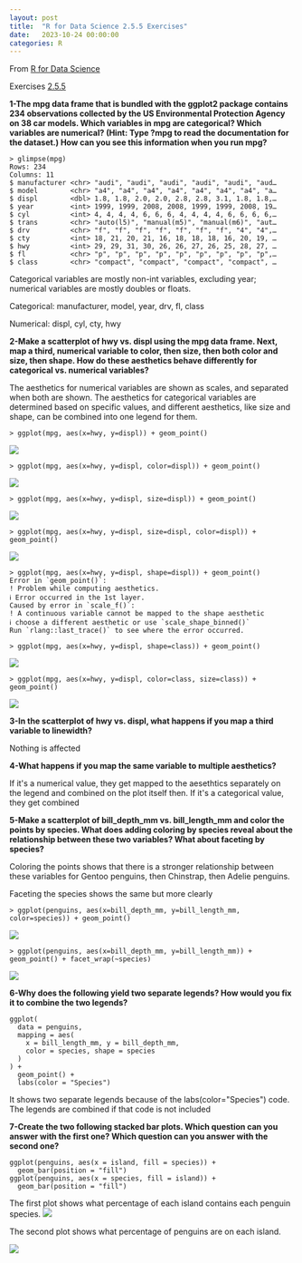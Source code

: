 ```yaml
---
layout: post
title:  "R for Data Science 2.5.5 Exercises"
date:   2023-10-24 00:00:00
categories: R
---
```


From [R for Data Science](https://r4ds.hadley.nz/data-visualize)

Exercises [2.5.5](https://r4ds.hadley.nz/data-visualize)

<b>1-The mpg data frame that is bundled with the ggplot2 package contains 234 observations collected by the US Environmental Protection Agency on 38 car models. Which variables in mpg are categorical? Which variables are numerical? (Hint: Type ?mpg to read the documentation for the dataset.) How can you see this information when you run mpg?</b>

```
> glimpse(mpg)
Rows: 234
Columns: 11
$ manufacturer <chr> "audi", "audi", "audi", "audi", "audi", "aud…
$ model        <chr> "a4", "a4", "a4", "a4", "a4", "a4", "a4", "a…
$ displ        <dbl> 1.8, 1.8, 2.0, 2.0, 2.8, 2.8, 3.1, 1.8, 1.8,…
$ year         <int> 1999, 1999, 2008, 2008, 1999, 1999, 2008, 19…
$ cyl          <int> 4, 4, 4, 4, 6, 6, 6, 4, 4, 4, 4, 6, 6, 6, 6,…
$ trans        <chr> "auto(l5)", "manual(m5)", "manual(m6)", "aut…
$ drv          <chr> "f", "f", "f", "f", "f", "f", "f", "4", "4",…
$ cty          <int> 18, 21, 20, 21, 16, 18, 18, 18, 16, 20, 19, …
$ hwy          <int> 29, 29, 31, 30, 26, 26, 27, 26, 25, 28, 27, …
$ fl           <chr> "p", "p", "p", "p", "p", "p", "p", "p", "p",…
$ class        <chr> "compact", "compact", "compact", "compact", …

```

Categorical variables are mostly non-int variables, excluding year; numerical variables are mostly doubles or floats.

Categorical: manufacturer, model, year, drv, fl, class

Numerical: displ, cyl, cty, hwy

<b>2-Make a scatterplot of hwy vs. displ using the mpg data frame. Next, map a third, numerical variable to color, then size, then both color and size, then shape. How do these aesthetics behave differently for categorical vs. numerical variables?</b>

The aesthetics for numerical variables are shown as scales, and separated when both are shown. The aesthetics for categorical variables are determined based on specific values, and different aesthetics, like size and shape, can be combined into one legend for them. 

```
> ggplot(mpg, aes(x=hwy, y=displ)) + geom_point()

```

<img src="https://raw.githubusercontent.com/nadinesk/nadinesk.github.io/master/images/Screen%20Shot%202023-10-24%20at%206.18.45%20AM.png" />

```
> ggplot(mpg, aes(x=hwy, y=displ, color=displ)) + geom_point()
```

<img src="https://raw.githubusercontent.com/nadinesk/nadinesk.github.io/master/images/Screen%20Shot%202023-10-24%20at%206.20.34%20AM.png" />

```
> ggplot(mpg, aes(x=hwy, y=displ, size=displ)) + geom_point()
```

<img src="https://raw.githubusercontent.com/nadinesk/nadinesk.github.io/master/images/Screen%20Shot%202023-10-24%20at%206.32.00%20AM.png" />

```
> ggplot(mpg, aes(x=hwy, y=displ, size=displ, color=displ)) + geom_point()
```

<img src="https://raw.githubusercontent.com/nadinesk/nadinesk.github.io/master/images/Screen%20Shot%202023-10-24%20at%206.22.00%20AM.png" />

```
> ggplot(mpg, aes(x=hwy, y=displ, shape=displ)) + geom_point()
Error in `geom_point()`:
! Problem while computing aesthetics.
ℹ Error occurred in the 1st layer.
Caused by error in `scale_f()`:
! A continuous variable cannot be mapped to the shape aesthetic
ℹ choose a different aesthetic or use `scale_shape_binned()`
Run `rlang::last_trace()` to see where the error occurred.

> ggplot(mpg, aes(x=hwy, y=displ, shape=class)) + geom_point()
```

<img src="https://raw.githubusercontent.com/nadinesk/nadinesk.github.io/master/images/Screen%20Shot%202023-10-24%20at%206.24.02%20AM.png" />

```
> ggplot(mpg, aes(x=hwy, y=displ, color=class, size=class)) + geom_point()
```

<img src="https://raw.githubusercontent.com/nadinesk/nadinesk.github.io/master/images/Screen%20Shot%202023-10-24%20at%206.24.55%20AM.png" />

<b>3-In the scatterplot of hwy vs. displ, what happens if you map a third variable to linewidth?</b>

Nothing is affected

<b>4-What happens if you map the same variable to multiple aesthetics?</b>

If it's a numerical value, they get mapped to the aesethtics separately on the legend and combined on the plot itself then. If it's a categorical value, they get combined

<b>5-Make a scatterplot of bill_depth_mm vs. bill_length_mm and color the points by species. What does adding coloring by species reveal about the relationship between these two variables? What about faceting by species?</b>

Coloring the points shows that there is a stronger relationship between these variables for Gentoo penguins, then Chinstrap, then Adelie penguins. 

Faceting the species shows the same but more clearly

```
> ggplot(penguins, aes(x=bill_depth_mm, y=bill_length_mm, color=species)) + geom_point()
```

<img src="https://raw.githubusercontent.com/nadinesk/nadinesk.github.io/master/images/Screen%20Shot%202023-10-24%20at%206.40.06%20AM.png" />

```
> ggplot(penguins, aes(x=bill_depth_mm, y=bill_length_mm)) + geom_point() + facet_wrap(~species)
```

<img src="https://raw.githubusercontent.com/nadinesk/nadinesk.github.io/master/images/Screen%20Shot%202023-10-24%20at%206.45.41%20AM.png" />

<b>6-Why does the following yield two separate legends? How would you fix it to combine the two legends?</b>

```
ggplot(
  data = penguins,
  mapping = aes(
    x = bill_length_mm, y = bill_depth_mm, 
    color = species, shape = species
  )
) +
  geom_point() +
  labs(color = "Species")
```

It shows two separate legends because of the labs(color="Species") code. The legends are combined if that code is not included


<b>7-Create the two following stacked bar plots. Which question can you answer with the first one? Which question can you answer with the second one?</b>

```
ggplot(penguins, aes(x = island, fill = species)) +
  geom_bar(position = "fill")
ggplot(penguins, aes(x = species, fill = island)) +
  geom_bar(position = "fill")
```

The first plot shows what percentage of each island contains each penguin species.
<img src="https://raw.githubusercontent.com/nadinesk/nadinesk.github.io/master/images/Screen%20Shot%202023-10-24%20at%206.49.16%20AM.png" />

The second plot shows what percentage of penguins are on each island. 

<img src="https://raw.githubusercontent.com/nadinesk/nadinesk.github.io/master/images/Screen%20Shot%202023-10-24%20at%206.50.15%20AM.png" />


















